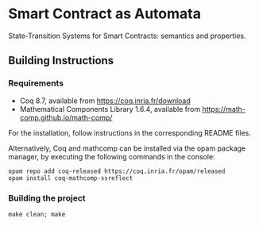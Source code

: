 # Smart Contract as Automata

State-Transition Systems for Smart Contracts: semantics and
properties.

## Building Instructions

### Requirements

* Coq 8.7, available from https://coq.inria.fr/download
* Mathematical Components Library 1.6.4, available from
  https://math-comp.github.io/math-comp/
  
For the installation, follow instructions in the corresponding README files.

Alternatively, Coq and mathcomp can be installed via the opam package
manager, by executing the following commands in the console:

```
opam repo add coq-released https://coq.inria.fr/opam/released
opam install coq-mathcomp-ssreflect
```

### Building the project

```
make clean; make
```
